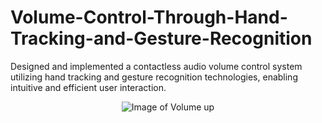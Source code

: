 # Volume-Control-Through-Hand-Tracking-and-Gesture-Recognition
Designed and implemented a contactless audio volume control system utilizing hand tracking and gesture recognition technologies, enabling intuitive and efficient user interaction.

<p align="center">
  <img src="![image](https://github.com/user-attachments/assets/1e859c32-1eeb-4379-a54d-7b6b4571f211)" alt="Image of Volume up">
</p>
